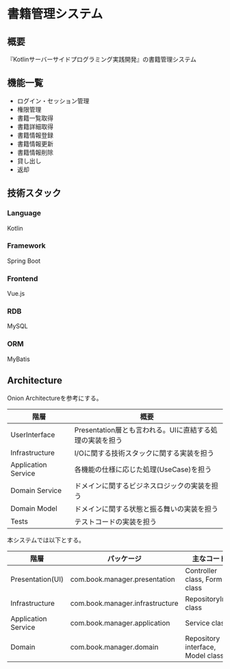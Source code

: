 # 書籍管理システム

## 概要
『Kotlinサーバーサイドプログラミング実践開発』の書籍管理システム

## 機能一覧
- ログイン・セッション管理
- 権限管理
- 書籍一覧取得
- 書籍詳細取得
- 書籍情報登録
- 書籍情報更新
- 書籍情報削除
- 貸し出し
- 返却

## 技術スタック

### Language
Kotlin

### Framework
Spring Boot

### Frontend
Vue.js

### RDB
MySQL

### ORM
MyBatis

## Architecture

Onion Architectureを参考にする。

| 階層 | 概要 |
| --- | --- |
| UserInterface | Presentation層とも言われる。UIに直結する処理の実装を担う |
| Infrastructure | I/Oに関する技術スタックに関する実装を担う |
| Application Service | 各機能の仕様に応じた処理(UseCase)を担う |
| Domain Service |ドメインに関するビジネスロジックの実装を担う |
| Domain Model |ドメインに関する状態と振る舞いの実装を担う |
| Tests | テストコードの実装を担う |

本システムでは以下とする。

| 階層 | パッケージ | 主なコード |
| --- | --- | --- |
| Presentation(UI) | com.book.manager.presentation | Controller class, Form class |
| Infrastructure | com.book.manager.infrastructure | RepositoryImpl class |
| Application Service | com.book.manager.application | Service class |
| Domain | com.book.manager.domain | Repository interface, Model class |
